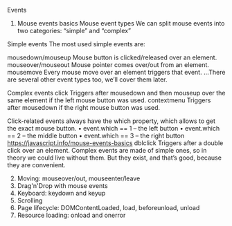 Events

1.	Mouse events basics
Mouse event types
We can split mouse events into two categories: “simple” and “complex”

Simple events
The most used simple events are:

mousedown/mouseup
Mouse button is clicked/released over an element.
mouseover/mouseout
Mouse pointer comes over/out from an element.
mousemove
Every mouse move over an element triggers that event.
…There are several other event types too, we’ll cover them later.

Complex events
click
Triggers after mousedown and then mouseup over the same element if the left mouse button was used.
contextmenu
Triggers after mousedown if the right mouse button was used.

Click-related events always have the which property, which allows to get the exact mouse button.
•	event.which == 1 – the left button
•	event.which == 2 – the middle button
•	event.which == 3 – the right button
https://javascript.info/mouse-events-basics
dblclick
Triggers after a double click over an element.
Complex events are made of simple ones, so in theory we could live without them. But they exist, and that’s good, because they are convenient.

2.	Moving: mouseover/out, mouseenter/leave
3.	Drag'n'Drop with mouse events
4.	Keyboard: keydown and keyup
5.	Scrolling
6.	Page lifecycle: DOMContentLoaded, load, beforeunload, unload
7.	Resource loading: onload and onerror

